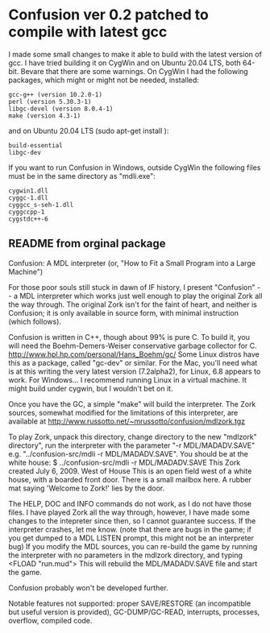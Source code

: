# Confusion ver 0.2 patched to compile with latest gcc
I made some small changes to make it able to build with the latest version of gcc. 
I have tried building it on CygWin and on Ubuntu 20.04 LTS, both 64-bit. Bevare that there are some warnings.
On CygWin I had the following packages, which might or might not be needed, installed:
~~~
gcc-g++ (version 10.2.0-1)
perl (version 5.30.3-1)
libgc-devel (version 8.0.4-1)
make (version 4.3-1)
~~~
and on Ubuntu 20.04 LTS (sudo apt-get install <package>):
~~~
build-essential
libgc-dev
~~~
If you want to run Confusion in Windows, outside CygWin the following files must be in the same directory as "mdli.exe":
~~~
cygwin1.dll
cyggc-1.dll
cyggcc_s-seh-1.dll
cyggccpp-1
cygstdc++-6
~~~

## README from orginal package
Confusion: A MDL interpreter
(or, "How to Fit a Small Program into a Large Machine")

For those poor souls still stuck in dawn of IF history, I present 
"Confusion" -- a MDL interpreter which works just well enough to play 
the original Zork all the way through.  The original Zork isn't for the 
faint of heart, and neither is Confusion; it is only available in 
source form, with minimal instruction (which follows).

Confusion is written in C++, though about 99% is pure C. To build it, you 
will need the Boehm-Demers-Weiser conservative garbage collector for 
C.  <http://www.hpl.hp.com/personal/Hans_Boehm/gc/> 
Some Linux distros have this as a package, called "gc-dev" or 
similar.  For the Mac, you'll need what is at this writing the very latest
version (7.2alpha2), for Linux, 6.8 appears to work.  For Windows... I 
recommend running Linux in a virtual machine.  It might build under 
cygwin, but I wouldn't bet on it. 

Once you have the GC, a simple "make" will build the interpreter. 
The Zork sources, somewhat modified for the limitations of this 
interpreter, are available at 
<http://www.russotto.net/~mrussotto/confusion/mdlzork.tgz> 

To play Zork, unpack this directory, change directory to the new 
"mdlzork" directory", run the interpreter with the parameter "-r 
MDL/MADADV.SAVE" e.g. "../confusion-src/mdli -r MDL/MADADV.SAVE". 
You should be at the white house: 
$ ../confusion-src/mdli -r MDL/MADADV.SAVE 
This Zork created July 6, 2009. 
West of House 
This is an open field west of a white house, with a boarded front 
door. 
There is a small mailbox here. 
A rubber mat saying 'Welcome to Zork!' lies by the door. 

The HELP, DOC and INFO commands do not work, as I do not have those files. 
I have played Zork all the way through, however, I have made some 
changes to the intepreter since then, so I cannot guarantee success.  If the 
interpreter crashes, let me know.  (note that there are bugs in the 
game; if you get dumped to a MDL LISTEN prompt, this might not be an 
interpreter bug) 
If you modify the MDL sources, you can re-build the game by running 
the interpreter with no parameters in the mdlzork directory, and 
typing 
<FLOAD "run.mud"> 
This will rebuild the MDL/MADADV.SAVE file and start the game. 

Confusion probably won't be developed further.

Notable features not supported: proper SAVE/RESTORE (an incompatible but
useful version is provided), GC-DUMP/GC-READ,  interrupts, processes, 
overflow, compiled code.
